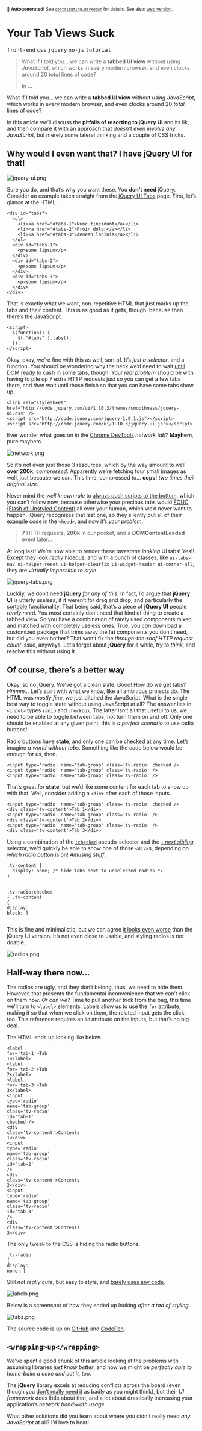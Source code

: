<sub>&#x1F6A8; <strong>Autogenerated!</strong> See <a href="https://github.com/ponyfoo/articles/tree/noindex/contributing.markdown"><code>contributing.markdown</code></a> for details. See also: <a href="https://ponyfoo.com/articles/your-tab-views-suck">web version</a>.</sub>

<a href="https://ponyfoo.com/articles/your-tab-views-suck"><div></div></a>

<h1>Your Tab Views Suck</h1>

<p><kbd>front-end</kbd> <kbd>css</kbd> <kbd>jquery</kbd> <kbd>no-js</kbd> <kbd>tutorial</kbd></p>

<blockquote><p>What if I told you&#x2026; we can write a <strong>tabbed UI view</strong> without <em>using JavaScript</em>, which works in every modern browser, and even clocks around 20 <em>total</em> lines of code?</p><p>In &#x2026;</p></blockquote>

<div><p>What if I told you&#x2026; we can write a <strong>tabbed UI view</strong> without <em>using JavaScript</em>, which works in every modern browser, and even clocks around 20 <em>total</em> lines of code?</p></div>

<div></div>

<div><p>In this article we&#x2019;ll discuss the <strong>pitfalls of resorting to jQuery UI</strong> and its ilk, and then compare it with an approach that <em>doesn&#x2019;t even involve any JavaScript</em>, but merely some lateral thinking and a couple of CSS tricks.</p></div>

<div><h2 id="why-would-i-even-want-that-i-have-jquery-ui-for-that">Why would I even want that? I have jQuery UI for that!</h2> <p><img alt="jquery-ui.png" title="jQuery UI: Everything you&apos;ve never wanted" class="" src="https://i.imgur.com/VsEVdRk.jpg"></p> <p>Sure you do, and that&#x2019;s why you want these. You <strong>don&#x2019;t need</strong> jQuery. Consider an example taken straight from the <a href="http://jqueryui.com/tabs/" target="_blank" aria-label="jQuery UI Tabs Documentation">jQuery UI Tabs</a> page. First, let&#x2019;s glance at the HTML.</p> <pre class="md-code-block"><code class="md-code md-lang-xml"><span class="md-code-tag">&lt;<span class="md-code-title">div</span> <span class="md-code-attribute">id</span>=<span class="md-code-value">&quot;tabs&quot;</span>&gt;</span>
  <span class="md-code-tag">&lt;<span class="md-code-title">ul</span>&gt;</span>
    <span class="md-code-tag">&lt;<span class="md-code-title">li</span>&gt;</span><span class="md-code-tag">&lt;<span class="md-code-title">a</span> <span class="md-code-attribute">href</span>=<span class="md-code-value">&quot;#tabs-1&quot;</span>&gt;</span>Nunc tincidunt<span class="md-code-tag">&lt;/<span class="md-code-title">a</span>&gt;</span><span class="md-code-tag">&lt;/<span class="md-code-title">li</span>&gt;</span>
    <span class="md-code-tag">&lt;<span class="md-code-title">li</span>&gt;</span><span class="md-code-tag">&lt;<span class="md-code-title">a</span> <span class="md-code-attribute">href</span>=<span class="md-code-value">&quot;#tabs-2&quot;</span>&gt;</span>Proin dolor<span class="md-code-tag">&lt;/<span class="md-code-title">a</span>&gt;</span><span class="md-code-tag">&lt;/<span class="md-code-title">li</span>&gt;</span>
    <span class="md-code-tag">&lt;<span class="md-code-title">li</span>&gt;</span><span class="md-code-tag">&lt;<span class="md-code-title">a</span> <span class="md-code-attribute">href</span>=<span class="md-code-value">&quot;#tabs-3&quot;</span>&gt;</span>Aenean lacinia<span class="md-code-tag">&lt;/<span class="md-code-title">a</span>&gt;</span><span class="md-code-tag">&lt;/<span class="md-code-title">li</span>&gt;</span>
  <span class="md-code-tag">&lt;/<span class="md-code-title">ul</span>&gt;</span>
  <span class="md-code-tag">&lt;<span class="md-code-title">div</span> <span class="md-code-attribute">id</span>=<span class="md-code-value">&quot;tabs-1&quot;</span>&gt;</span>
    <span class="md-code-tag">&lt;<span class="md-code-title">p</span>&gt;</span>some lipsum<span class="md-code-tag">&lt;/<span class="md-code-title">p</span>&gt;</span>
  <span class="md-code-tag">&lt;/<span class="md-code-title">div</span>&gt;</span>
  <span class="md-code-tag">&lt;<span class="md-code-title">div</span> <span class="md-code-attribute">id</span>=<span class="md-code-value">&quot;tabs-2&quot;</span>&gt;</span>
    <span class="md-code-tag">&lt;<span class="md-code-title">p</span>&gt;</span>some lipsum<span class="md-code-tag">&lt;/<span class="md-code-title">p</span>&gt;</span>
  <span class="md-code-tag">&lt;/<span class="md-code-title">div</span>&gt;</span>
  <span class="md-code-tag">&lt;<span class="md-code-title">div</span> <span class="md-code-attribute">id</span>=<span class="md-code-value">&quot;tabs-3&quot;</span>&gt;</span>
    <span class="md-code-tag">&lt;<span class="md-code-title">p</span>&gt;</span>some lipsum<span class="md-code-tag">&lt;/<span class="md-code-title">p</span>&gt;</span>
  <span class="md-code-tag">&lt;/<span class="md-code-title">div</span>&gt;</span>
<span class="md-code-tag">&lt;/<span class="md-code-title">div</span>&gt;</span>
</code></pre> <p>That is exactly what we want, non-repetitive HTML that just marks up the tabs and their content. This is as good as it gets, though, because then there&#x2019;s the JavaScript.</p> <pre class="md-code-block"><code class="md-code md-lang-xml"><span class="md-code-tag">&lt;<span class="md-code-title">script</span>&gt;</span><span>
  $(<span class="md-code-function"><span class="md-code-keyword">function</span><span class="md-code-params">()</span> </span>{
    $( <span class="md-code-string">&quot;#tabs&quot;</span> ).tabs();
  });
</span><span class="md-code-tag">&lt;/<span class="md-code-title">script</span>&gt;</span>
</code></pre> <p>Okay, okay, we&#x2019;re fine with this as well, sort of. It&#x2019;s <em>just a selector</em>, and a function. You should be wondering why the heck we&#x2019;d need to wait <a href="https://developer.mozilla.org/en-US/docs/Web/Reference/Events/DOMContentLoaded" target="_blank" aria-label="DOMContentLoaded event explained on MDN">until DOM ready</a> to cash in some tabs, though. Your <em>real problem</em> should be with having to pile up 7 extra HTTP requests just so you can get a few tabs there, and <em>then</em> wait until those finish so that you can have some tabs show up.</p> <pre class="md-code-block"><code class="md-code md-lang-xml"><span class="md-code-tag">&lt;<span class="md-code-title">link</span> <span class="md-code-attribute">rel</span>=<span class="md-code-value">&quot;stylesheet&quot;</span> <span class="md-code-attribute">href</span>=<span class="md-code-value">&quot;http://code.jquery.com/ui/1.10.3/themes/smoothness/jquery-ui.css&quot;</span> /&gt;</span>
<span class="md-code-tag">&lt;<span class="md-code-title">script</span> <span class="md-code-attribute">src</span>=<span class="md-code-value">&quot;http://code.jquery.com/jquery-1.9.1.js&quot;</span>&gt;</span><span></span><span class="md-code-tag">&lt;/<span class="md-code-title">script</span>&gt;</span>
<span class="md-code-tag">&lt;<span class="md-code-title">script</span> <span class="md-code-attribute">src</span>=<span class="md-code-value">&quot;http://code.jquery.com/ui/1.10.3/jquery-ui.js&quot;</span>&gt;</span><span></span><span class="md-code-tag">&lt;/<span class="md-code-title">script</span>&gt;</span>
</code></pre> <p>Ever wonder what goes on in the <a href="https://developers.google.com/chrome-developer-tools/" target="_blank" aria-label="Chrome Developer Tools">Chrome DevTools</a> <em>network tab</em>? <strong>Mayhem</strong>, pure mayhem.</p> <p><img alt="network.png" title="Those are some very necessary requests!" class="" src="https://i.imgur.com/Wh0wOPT.png"></p> <p>So it&#x2019;s not even just those 3 resources, which by the way amount to well <strong>over 200k</strong>, <em>compressed</em>. Apparently we&#x2019;re fetching four small images as well, just because we can. This time, compressed to&#x2026; <strong>oops!</strong> <em>two times their original size</em>.</p> <p>Never mind the <em>well known rule</em> to <a href="http://developer.yahoo.com/performance/rules.html#js_bottom" target="_blank" aria-label="Yahoo Performance Rules, put #js on the bottom">always push scripts to the bottom</a>, which you can&#x2019;t follow now, because otherwise your precious tabs would <a href="http://www.paulirish.com/2009/avoiding-the-fouc-v3/" target="_blank" aria-label="Avoiding the FOUC by Paul Irish">FOUC (Flash of Unstyled Content)</a> all over your human, which we&#x2019;d never want to happen. jQuery recognizes that last one, so they silently put all of their example code in the <code class="md-code md-code-inline">&lt;head&gt;</code>, and now it&#x2019;s <em>your problem</em>.</p> <blockquote> <p><strong>7</strong> HTTP requests, <strong>200k</strong> in our pocket, and a <strong>DOMContentLoaded</strong> event later&#x2026;</p> </blockquote> <p>At long last! We&#x2019;re now able to render these <em>awesome looking</em> UI tabs! Yes!! Except <a href="http://jqueryui.com/resources/demos/tabs/default.html" target="_blank" aria-label="jQuery Tabs UI Example">they look <em>really</em> hideous</a>, and with a bunch of classes, like <code class="md-code md-code-inline">ui-tabs-nav ui-helper-reset ui-helper-clearfix ui-widget-header ui-corner-all</code>, they are <em>virtually impossible to style</em>.</p> <p><img alt="jquery-tabs.png" title="All that for a measly 200k?" class="" src="https://i.imgur.com/FqwdjEM.png"></p> <p>Luckily, we don&#x2019;t need <strong>jQuery</strong> <em>for any of this</em>. In fact, I&#x2019;d argue that <strong>jQuery UI</strong> is utterly useless, if it weren&#x2019;t for drag and drop, and particularly the <a href="http://jqueryui.com/sortable/" target="_blank" aria-label="jQuery UI Sortable">sortable</a> functionality. That being said, that&#x2019;s a piece of <strong>jQuery UI</strong> people <em>rarely need</em>. You most certainly don&#x2019;t need that kind of thing to create a tabbed view. So you have a combination of rarely used components mixed and matched with completely useless ones. True, you <em>can</em> download a customized package that trims away the fat components you don&#x2019;t need, but did you even bother? That won&#x2019;t fix the <em>through-the-roof HTTP request count</em> issue, anyways. Let&#x2019;s forget about <strong>jQuery</strong> for a while, <em>try to think</em>, and resolve this without using it.</p> <h2 id="of-course-there-s-a-better-way">Of course, there&#x2019;s a better way</h2> <p>Okay, so no jQuery. We&#x2019;ve got a clean slate. Good! How do we get tabs? <em>Hmmm&#x2026;</em> Let&#x2019;s start with what we know, like all ambitious projects do. The HTML was <em>mostly fine</em>, we just ditched the JavaScript. What is the single best way to toggle state without using JavaScript at all? The answer lies in <code class="md-code md-code-inline">&lt;input&gt;</code> types <code class="md-code md-code-inline">radio</code> and <code class="md-code md-code-inline">checkbox</code>. The latter isn&#x2019;t all that useful to us, we need to be able to toggle between tabs, not turn them on and off. Only one should be enabled at any given point, this is <em>a perfect scenario</em> to use radio buttons!</p> <p>Radio buttons have <strong>state</strong>, and only one can be checked at any time. Let&#x2019;s imagine <em>a world without tabs</em>. Something like the code below would be enough for us, then.</p> <pre class="md-code-block"><code class="md-code md-lang-xml"><span class="md-code-tag">&lt;<span class="md-code-title">input</span> <span class="md-code-attribute">type</span>=<span class="md-code-value">&apos;radio&apos;</span> <span class="md-code-attribute">name</span>=<span class="md-code-value">&apos;tab-group&apos;</span> <span class="md-code-attribute">class</span>=<span class="md-code-value">&apos;tv-radio&apos;</span> <span class="md-code-attribute">checked</span> /&gt;</span>
<span class="md-code-tag">&lt;<span class="md-code-title">input</span> <span class="md-code-attribute">type</span>=<span class="md-code-value">&apos;radio&apos;</span> <span class="md-code-attribute">name</span>=<span class="md-code-value">&apos;tab-group&apos;</span> <span class="md-code-attribute">class</span>=<span class="md-code-value">&apos;tv-radio&apos;</span> /&gt;</span>
<span class="md-code-tag">&lt;<span class="md-code-title">input</span> <span class="md-code-attribute">type</span>=<span class="md-code-value">&apos;radio&apos;</span> <span class="md-code-attribute">name</span>=<span class="md-code-value">&apos;tab-group&apos;</span> <span class="md-code-attribute">class</span>=<span class="md-code-value">&apos;tv-radio&apos;</span> /&gt;</span>
</code></pre> <p>That&#x2019;s great for <strong>state</strong>, but we&#x2019;d like some content for each tab to show up with that. Well, consider adding a <code class="md-code md-code-inline">&lt;div&gt;</code> after each of those inputs.</p> <pre class="md-code-block"><code class="md-code md-lang-xml"><span class="md-code-tag">&lt;<span class="md-code-title">input</span> <span class="md-code-attribute">type</span>=<span class="md-code-value">&apos;radio&apos;</span> <span class="md-code-attribute">name</span>=<span class="md-code-value">&apos;tab-group&apos;</span> <span class="md-code-attribute">class</span>=<span class="md-code-value">&apos;tv-radio&apos;</span> <span class="md-code-attribute">checked</span> /&gt;</span>
<span class="md-code-tag">&lt;<span class="md-code-title">div</span> <span class="md-code-attribute">class</span>=<span class="md-code-value">&apos;tv-content&apos;</span>&gt;</span>Tab 1<span class="md-code-tag">&lt;/<span class="md-code-title">div</span>&gt;</span>
<span class="md-code-tag">&lt;<span class="md-code-title">input</span> <span class="md-code-attribute">type</span>=<span class="md-code-value">&apos;radio&apos;</span> <span class="md-code-attribute">name</span>=<span class="md-code-value">&apos;tab-group&apos;</span> <span class="md-code-attribute">class</span>=<span class="md-code-value">&apos;tv-radio&apos;</span> /&gt;</span>
<span class="md-code-tag">&lt;<span class="md-code-title">div</span> <span class="md-code-attribute">class</span>=<span class="md-code-value">&apos;tv-content&apos;</span>&gt;</span>Tab 2<span class="md-code-tag">&lt;/<span class="md-code-title">div</span>&gt;</span>
<span class="md-code-tag">&lt;<span class="md-code-title">input</span> <span class="md-code-attribute">type</span>=<span class="md-code-value">&apos;radio&apos;</span> <span class="md-code-attribute">name</span>=<span class="md-code-value">&apos;tab-group&apos;</span> <span class="md-code-attribute">class</span>=<span class="md-code-value">&apos;tv-radio&apos;</span> /&gt;</span>
<span class="md-code-tag">&lt;<span class="md-code-title">div</span> <span class="md-code-attribute">class</span>=<span class="md-code-value">&apos;tv-content&apos;</span>&gt;</span>Tab 3<span class="md-code-tag">&lt;/<span class="md-code-title">div</span>&gt;</span>
</code></pre> <p>Using a combination of the <a href="https://developer.mozilla.org/en-US/docs/Web/CSS/:checked" target="_blank" aria-label="CSS :checked pseudo-selector on MDN"><code class="md-code md-code-inline">:checked</code></a> pseudo-selector and the <a href="http://css-tricks.com/child-and-sibling-selectors/" target="_blank" aria-label="Child and Sibling Selectors explained on CSS-tricks"><code class="md-code md-code-inline">+</code> <em>next sibling</em></a> selector, we&#x2019;d quickly be able to show one of those <code class="md-code md-code-inline">&lt;div&gt;</code>s, depending on <em>which radio button</em> is on! <em>Amusing stuff</em>.</p> <pre class="md-code-block"><code class="md-code md-lang-css"><span class="md-code-class">.tv-content</span> <span class="md-code-rules">{
  <span><span class="md-code-attribute">display</span>:<span class="md-code-value"> none</span></span>; <span class="md-code-comment">/* hide tabs next to unselected radios */</span>
<span>}</span></span>

<span class="md-code-class">.tv-radio</span><span class="md-code-pseudo">:checked</span> + <span class="md-code-class">.tv-content</span> <span class="md-code-rules">{
  <span><span class="md-code-attribute">display</span>:<span class="md-code-value"> block</span></span>;
<span>}</span></span>
</code></pre> <p>This is fine and minimalistic, but we can agree <a href="http://codepen.io/bevacqua/full/jIkvf" target="_blank" aria-label="Example on CodePen">it looks even worse</a> than the jQuery UI version. It&#x2019;s not even close to usable, and styling radios is not doable.</p> <p><img alt="radios.png" title="Not quite what we envisioned..." class="" src="https://i.imgur.com/CGOzi1t.png"></p> <h2 id="half-way-there-now">Half-way there now&#x2026;</h2> <p>The radios are ugly, and they don&#x2019;t belong, thus, we need to hide them. However, that presents the fundamental inconvenience that we can&#x2019;t click on them now. <em>Or can we?</em> Time to pull another trick from the bag, this time we&#x2019;ll turn to <code class="md-code md-code-inline">&lt;label&gt;</code> elements. Labels allow us to use the <code class="md-code md-code-inline">for</code> attribute, making it so that when we click on them, the related input gets the click, too. This reference requires an <code class="md-code md-code-inline">id</code> attribute on the inputs, but that&#x2019;s no big deal.</p> <p>The HTML ends up looking like below.</p> <pre class="md-code-block"><code class="md-code md-lang-xml"><span class="md-code-tag">&lt;<span class="md-code-title">label</span> <span class="md-code-attribute">for</span>=<span class="md-code-value">&apos;tab-1&apos;</span>&gt;</span>Tab 1<span class="md-code-tag">&lt;/<span class="md-code-title">label</span>&gt;</span>
<span class="md-code-tag">&lt;<span class="md-code-title">label</span> <span class="md-code-attribute">for</span>=<span class="md-code-value">&apos;tab-2&apos;</span>&gt;</span>Tab 2<span class="md-code-tag">&lt;/<span class="md-code-title">label</span>&gt;</span>
<span class="md-code-tag">&lt;<span class="md-code-title">label</span> <span class="md-code-attribute">for</span>=<span class="md-code-value">&apos;tab-3&apos;</span>&gt;</span>Tab 3<span class="md-code-tag">&lt;/<span class="md-code-title">label</span>&gt;</span>
<span class="md-code-tag">&lt;<span class="md-code-title">input</span> <span class="md-code-attribute">type</span>=<span class="md-code-value">&apos;radio&apos;</span> <span class="md-code-attribute">name</span>=<span class="md-code-value">&apos;tab-group&apos;</span> <span class="md-code-attribute">class</span>=<span class="md-code-value">&apos;tv-radio&apos;</span> <span class="md-code-attribute">id</span>=<span class="md-code-value">&apos;tab-1&apos;</span> <span class="md-code-attribute">checked</span> /&gt;</span>
<span class="md-code-tag">&lt;<span class="md-code-title">div</span> <span class="md-code-attribute">class</span>=<span class="md-code-value">&apos;tv-content&apos;</span>&gt;</span>Contents 1<span class="md-code-tag">&lt;/<span class="md-code-title">div</span>&gt;</span>
<span class="md-code-tag">&lt;<span class="md-code-title">input</span> <span class="md-code-attribute">type</span>=<span class="md-code-value">&apos;radio&apos;</span> <span class="md-code-attribute">name</span>=<span class="md-code-value">&apos;tab-group&apos;</span> <span class="md-code-attribute">class</span>=<span class="md-code-value">&apos;tv-radio&apos;</span> <span class="md-code-attribute">id</span>=<span class="md-code-value">&apos;tab-2&apos;</span> /&gt;</span>
<span class="md-code-tag">&lt;<span class="md-code-title">div</span> <span class="md-code-attribute">class</span>=<span class="md-code-value">&apos;tv-content&apos;</span>&gt;</span>Contents 2<span class="md-code-tag">&lt;/<span class="md-code-title">div</span>&gt;</span>
<span class="md-code-tag">&lt;<span class="md-code-title">input</span> <span class="md-code-attribute">type</span>=<span class="md-code-value">&apos;radio&apos;</span> <span class="md-code-attribute">name</span>=<span class="md-code-value">&apos;tab-group&apos;</span> <span class="md-code-attribute">class</span>=<span class="md-code-value">&apos;tv-radio&apos;</span> <span class="md-code-attribute">id</span>=<span class="md-code-value">&apos;tab-3&apos;</span> /&gt;</span>
<span class="md-code-tag">&lt;<span class="md-code-title">div</span> <span class="md-code-attribute">class</span>=<span class="md-code-value">&apos;tv-content&apos;</span>&gt;</span>Contents 3<span class="md-code-tag">&lt;/<span class="md-code-title">div</span>&gt;</span>
</code></pre> <p>The only tweak to the CSS is hiding the radio buttons.</p> <pre class="md-code-block"><code class="md-code md-lang-css"><span class="md-code-class">.tv-radio</span> <span class="md-code-rules">{
  <span><span class="md-code-attribute">display</span>:<span class="md-code-value"> none</span></span>;
<span>}</span></span>
</code></pre> <p>Still <em>not really cute</em>, but easy to style, and <a href="http://codepen.io/bevacqua/pen/BIjvH" target="_blank" aria-label="This time with labels! Batteries not included. On CodePen">barely uses any code</a>.</p> <p><img alt="labels.png" title="No more circles!" class="" src="https://i.imgur.com/AeqV7mH.png"></p> <p>Below is a screenshot of how they ended up looking <em>after a tad of styling</em>.</p> <p><img alt="tabs.png" title="Flat, clean, and gorgeous!" class="" src="https://i.imgur.com/rUBqxhh.png"></p> <p>The source code is up on <a href="https://github.com/bevacqua/untab" target="_blank" aria-label="Tabbed UI View on GitHub">GitHub</a> and <a href="http://codepen.io/bevacqua/full/qxnDw" target="_blank" aria-label="Tabbed UI View on Code Pen">CodePen</a>.</p> <h2 id="wrapping-up-wrapping"><code class="md-code md-code-inline">&lt;wrapping&gt;up&lt;/wrapping&gt;</code></h2> <p>We&#x2019;ve spent a good chunk of this article looking at the problems with assuming libraries <em>just know better</em>, and how we might be <em>perfectly able to home-bake a cake and eat it, too</em>.</p> <p>The <strong>jQuery</strong> library excels at reducing conflicts across the board (even though you <a href="https://ponyfoo.com/2013/07/09/getting-over-jquery" aria-label="Getting Over jQuery">don&#x2019;t really need it</a> as badly as you might think), but their <em>UI framework</em> does little about that, and a lot about drastically increasing your application&#x2019;s <em>network bandwidth usage</em>.</p> <p>What other solutions did you learn about where you didn&#x2019;t really need <em>any JavaScript</em> at all? I&#x2019;d love to hear!</p></div>
